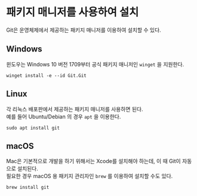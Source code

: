 # 패키지 매니저를 사용하여 설치
Git은 운영체제에서 제공하는 패키지 매니저를 이용하여 설치할 수 있다.

## Windows
윈도우는 Windows 10 버전 1709부터 공식 패키지 매니저인 `winget` 을 지원한다.

```
winget install -e --id Git.Git
```

## Linux
각 리눅스 배포판에서 제공하는 패키지 매니저를 사용하면 된다.  
예를 들어 Ubuntu/Debian 의 경우 `apt` 을 이용한다.

```
sudo apt install git
```

## macOS
Mac은 기본적으로 개발을 하기 위해서는 Xcode를 설치해야 하는데, 이 때 Git이 자동으로 설치된다.  
필요한 경우 macOS 용 패키지 관리자인 `brew` 를 이용하여 설치할 수도 있다.

```
brew install git
```
